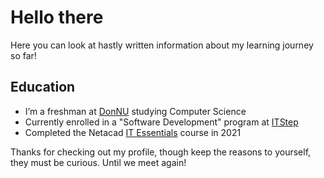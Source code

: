 # Hello there

Here you can look at hastly written information about my learning journey so far!

## Education
- I’m a freshman at [DonNU](https://www.donnu.edu.ua/en/) studying Computer Science
- Currently enrolled in a "Software Development" program at [ITStep](https://itstep.org/)
- Completed the Netacad [IT Essentials](https://www.netacad.com/courses/os-it/it-essentials) course in 2021

Thanks for checking out my profile, though keep the reasons to yourself, they must be curious. Until we meet again!
